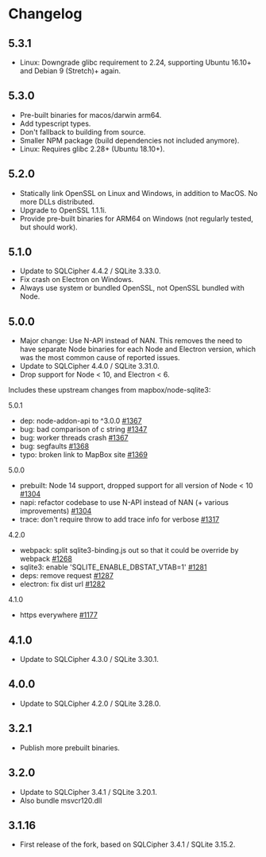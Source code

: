 # Changelog

## 5.3.1

- Linux: Downgrade glibc requirement to 2.24, supporting Ubuntu 16.10+ and Debian 9 (Stretch)+ again.

## 5.3.0

- Pre-built binaries for macos/darwin arm64.
- Add typescript types.
- Don't fallback to building from source.
- Smaller NPM package (build dependencies not included anymore).
- Linux: Requires glibc 2.28+ (Ubuntu 18.10+).

## 5.2.0

- Statically link OpenSSL on Linux and Windows, in addition to MacOS. No more DLLs distributed.
- Upgrade to OpenSSL 1.1.1i.
- Provide pre-built binaries for ARM64 on Windows (not regularly tested, but should work).

## 5.1.0

- Update to SQLCipher 4.4.2 / SQLite 3.33.0.
- Fix crash on Electron on Windows.
- Always use system or bundled OpenSSL, not OpenSSL bundled with Node.

## 5.0.0

- Major change: Use N-API instead of NAN.
  This removes the need to have separate Node binaries for each Node and Electron version, which was the most common cause of reported issues. 
- Update to SQLCipher 4.4.0 / SQLite 3.31.0.
- Drop support for Node < 10, and Electron < 6.

Includes these upstream changes from mapbox/node-sqlite3:

5.0.1
- dep: node-addon-api to ^3.0.0 [#1367](https://github.com/mapbox/node-sqlite3/pull/1367)
- bug: bad comparison of c string [#1347](https://github.com/mapbox/node-sqlite3/pull/1347)
- bug: worker threads crash [#1367](https://github.com/mapbox/node-sqlite3/pull/1367)
- bug: segfaults [#1368](https://github.com/mapbox/node-sqlite3/pull/1368)
- typo: broken link to MapBox site [#1369](https://github.com/mapbox/node-sqlite3/pull/1369)

5.0.0
- prebuilt: Node 14 support, dropped support for all version of Node < 10 [#1304](https://github.com/mapbox/node-sqlite3/pull/1304)
- napi: refactor codebase to use N-API instead of NAN (+ various improvements) [#1304](https://github.com/mapbox/node-sqlite3/pull/1304)
- trace: don't require throw to add trace info for verbose [#1317](https://github.com/mapbox/node-sqlite3/pull/1317)

4.2.0
- webpack: split sqlite3-binding.js out so that it could be override by webpack [#1268](https://github.com/mapbox/node-sqlite3/pull/1268)
- sqlite3: enable 'SQLITE_ENABLE_DBSTAT_VTAB=1' [#1281](https://github.com/mapbox/node-sqlite3/pull/1281)
- deps: remove request [#1287](https://github.com/mapbox/node-sqlite3/pull/1287)
- electron: fix dist url [#1282](https://github.com/mapbox/node-sqlite3/pull/1282)

4.1.0
- https everywhere [#1177](https://github.com/mapbox/node-sqlite3/pull/1177)


## 4.1.0

- Update to SQLCipher 4.3.0 / SQLite 3.30.1.

## 4.0.0

- Update to SQLCipher 4.2.0 / SQLite 3.28.0.

## 3.2.1

- Publish more prebuilt binaries.

## 3.2.0

- Update to SQLCipher 3.4.1 / SQLite 3.20.1.
- Also bundle msvcr120.dll

## 3.1.16

- First release of the fork, based on SQLCipher 3.4.1 / SQLite 3.15.2.
